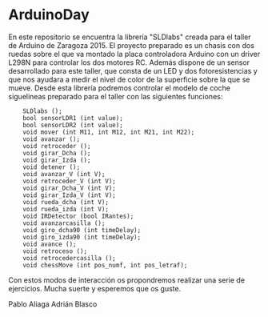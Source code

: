 # ArduinoDay
En este repositorio se encuentra la librería "SLDlabs" creada para el taller de Arduino de Zaragoza 2015. 
El proyecto preparado es un chasis con dos ruedas sobre el que va montado la placa controladora Arduino con un driver L298N para controlar los dos motores RC. 
Además dispone de un sensor desarrollado para este taller, que consta de un LED y dos fotoresistencias y que nos ayudara a medir el nivel de color de la superficie sobre la que se mueve.
Desde esta librería podremos controlar el modelo de coche siguelineas preparado para el taller con las siguientes funciones:

		SLDlabs ();
		bool sensorLDR1 (int value);
		bool sensorLDR2 (int value);
		void mover (int M11, int M12, int M21, int M22);
		void avanzar ();
		void retroceder ();
		void girar_Dcha ();
		void girar_Izda ();
		void detener ();
		void avanzar_V (int V);
		void retroceder_V (int V);
		void girar_Dcha_V (int V);
		void girar_Izda_V (int V);
		void rueda_dcha (int V);
		void rueda_izda (int V);
		void IRDetector (bool IRantes);
		void avanzarcasilla ();
		void giro_dcha90 (int timeDelay);
		void giro_izda90 (int timeDelay);
		void avance ();
		void retroceso ();
		void retrocedercasilla ();
		void chessMove (int pos_numf, int pos_letraf);

Con estos modos de interacción os propondremos realizar una serie de ejercicios. 
Mucha suerte y esperemos que os guste.

Pablo Aliaga
Adrián Blasco
